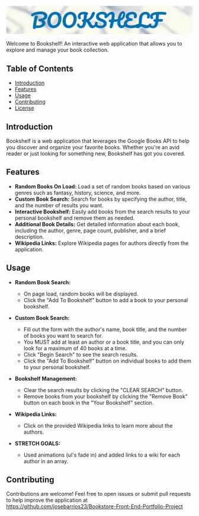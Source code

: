 <p align="center">
  <img src="bookshelf-banner.png" alt="Bookshelf Banner" width="1000">
</p>

Welcome to Bookshelf! An interactive web application that allows you to explore and manage your book collection.

## Table of Contents
- [Introduction](#introduction)
- [Features](#features)
- [Usage](#usage)
- [Contributing](#contributing)
- [License](#license)

## Introduction
Bookshelf is a web application that leverages the Google Books API to help you discover and organize your favorite books. Whether you're an avid reader or just looking for something new, Bookshelf has got you covered.

## Features
- **Random Books On Load:** Load a set of random books based on various genres such as fantasy, history, science, and more.
- **Custom Book Search:** Search for books by specifying the author, title, and the number of results you want.
- **Interactive Bookshelf:** Easily add books from the search results to your personal bookshelf and remove them as needed.
- **Additional Book Details:** Get detailed information about each book, including the author, genre, page count, publisher, and a brief description.
- **Wikipedia Links:** Explore Wikipedia pages for authors directly from the application.

## Usage
- **Random Book Search:**
    - On page load, random books will be displayed.
    - Click the "Add To Bookshelf" button to add a book to your personal bookshelf.

- **Custom Book Search:**
    - Fill out the form with the author's name, book title, and the number of books you want to search for.
    - You MUST add at least an author or a book title, and you can only look for a maximum of 40 books at a time.
    - Click "Begin Search" to see the search results.
    - Click the "Add To Bookshelf" button on individual books to add them to your personal bookshelf.

- **Bookshelf Management:**
    - Clear the search results by clicking the "CLEAR SEARCH" button.
    - Remove books from your bookshelf by clicking the "Remove Book" button on each book in the "Your Bookshelf" section.

- **Wikipedia Links:**
    - Click on the provided Wikipedia links to learn more about the authors.

- **STRETCH GOALS:**
    - Used animations (ul's fade  in) and added links to a wiki for each author in an array.

## Contributing
Contributions are welcome! Feel free to open issues or submit pull requests to help improve the application at https://github.com/josebarrios23/Bookstore-Front-End-Portfolio-Project